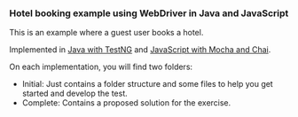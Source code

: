 ### Hotel booking example using WebDriver in Java and JavaScript

This is an example where a guest user books a hotel.

Implemented in [Java with TestNG](https://github.com/diemol/frontend_testing/tree/master/hotel-booking/java-testng)
and [JavaScript with Mocha and Chai](https://github.com/diemol/frontend_testing/tree/master/hotel-booking/js-mocha-chai).

On each implementation, you will find two folders:
* Initial: Just contains a folder structure and some files to help you get started and develop the test.
* Complete: Contains a proposed solution for the exercise.
